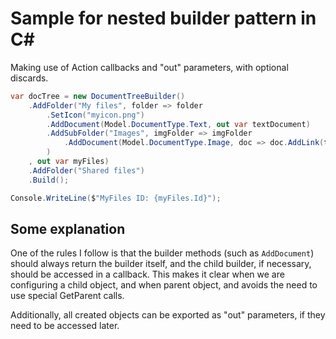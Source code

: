 # Sample for nested builder pattern in C#

Making use of Action<T> callbacks and "out" parameters, with optional discards.

```csharp
var docTree = new DocumentTreeBuilder()
    .AddFolder("My files", folder => folder
        .SetIcon("myicon.png")
        .AddDocument(Model.DocumentType.Text, out var textDocument)
        .AddSubFolder("Images", imgFolder => imgFolder
            .AddDocument(Model.DocumentType.Image, doc => doc.AddLink(textDocument))
        )
    , out var myFiles)
    .AddFolder("Shared files")
    .Build();

Console.WriteLine($"MyFiles ID: {myFiles.Id}");
```

## Some explanation

One of the rules I follow is that the builder methods (such as ```AddDocument```) should always return the builder itself, and
the child builder, if necessary, should be accessed in a callback. This makes it clear when we are configuring a child object, and when parent object, and avoids the need to use special GetParent calls.

Additionally, all created objects can be exported as "out" parameters, if they need to be accessed later.
